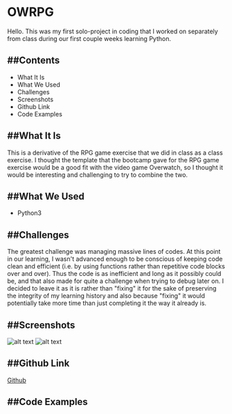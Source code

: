 # OWRPG

Hello. This was my first solo-project in coding that I worked on separately from class during our first couple weeks learning Python.

##Contents
--- 
  * What It Is
  * What We Used
  * Challenges
  * Screenshots
  * Github Link
  * Code Examples

##What It Is
---
This is a derivative of the RPG game exercise that we did in class as a class exercise. I thought the template that the bootcamp gave for the RPG game exercise would be a good fit with the video game Overwatch, so I thought it would be interesting and challenging to try to combine the two.

##What We Used
---
  * Python3

##Challenges
---
The greatest challenge was managing massive lines of codes. At this point in our learning, I wasn't advanced enough to be conscious of keeping code clean and efficient (i.e. by using functions rather than repetitive code blocks over and over). Thus the code is as inefficient and long as it possibly could be, and that also made for quite a challenge when trying to debug later on. I decided to leave it as it is rather than "fixing" it for the sake of preserving the integrity of my learning history and also because "fixing" it would potentially take more time than just completing it the way it already is.

##Screenshots
---
![alt text](https://github.com/ekim1707/secondclasspython/blob/master/screenshots/turtlestar.png 'turtlestar.png')
![alt text](https://github.com/ekim1707/secondclasspython/blob/master/screenshots/turtlestar1.png 'turtlestar1.png')

##Github Link
---
[Github](https://github.com/ekim1707/owrpg)

##Code Examples
---

